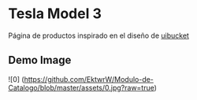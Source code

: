 # Tesla Model 3

Página de productos inspirado en el diseño de [uibucket](https://www.instagram.com/uibucket/)

## Demo Image

![0]
(https://github.com/EktwrW/Modulo-de-Catalogo/blob/master/assets/0.jpg?raw=true)
